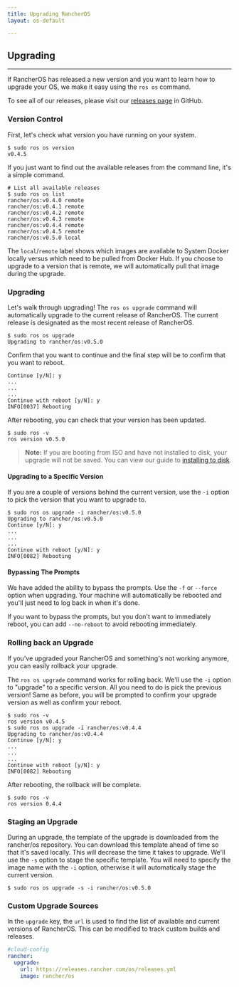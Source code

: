 ```yaml
---
title: Upgrading RancherOS
layout: os-default

---
```


## Upgrading
---

If RancherOS has released a new version and you want to learn how to upgrade your OS, we make it easy using the `ros os` command.

To see all of our releases, please visit our [releases page](https://github.com/rancher/os/releases) in GitHub.

### Version Control

First, let's check what version you have running on your system.

```
$ sudo ros os version
v0.4.5
```

If you just want to find out the available releases from the command line, it's a simple command.

```
# List all available releases
$ sudo ros os list
rancher/os:v0.4.0 remote
rancher/os:v0.4.1 remote
rancher/os:v0.4.2 remote
rancher/os:v0.4.3 remote
rancher/os:v0.4.4 remote
rancher/os:v0.4.5 remote
rancher/os:v0.5.0 local
```

The `local`/`remote` label shows which images are available to System Docker locally versus which need to be pulled from Docker Hub. If you choose to upgrade to a version that is remote, we will automatically pull that image during the upgrade.

### Upgrading

Let's walk through upgrading! The `ros os upgrade` command will automatically upgrade to the current release of RancherOS. The current release is designated as the most recent release of RancherOS.

```
$ sudo ros os upgrade
Upgrading to rancher/os:v0.5.0
```

Confirm that you want to continue and the final step will be to confirm that you want to reboot.

```
Continue [y/N]: y
...
...
...
Continue with reboot [y/N]: y
INFO[0037] Rebooting
```

After rebooting, you can check that your version has been updated.

```
$ sudo ros -v
ros version v0.5.0
```

> **Note:** If you are booting from ISO and have not installed to disk, your upgrade will not be saved. You can view our guide to [installing to disk]({{site.baseurl}}/os/running-rancheros/server/install-to-disk/).

#### Upgrading to a Specific Version

If you are a couple of versions behind the current version, use the `-i` option to pick the version that you want to upgrade to.

```
$ sudo ros os upgrade -i rancher/os:v0.5.0
Upgrading to rancher/os:v0.5.0
Continue [y/N]: y
...
...
...
Continue with reboot [y/N]: y
INFO[0082] Rebooting
```

#### Bypassing The Prompts

We have added the ability to bypass the prompts. Use the `-f` or `--force` option when upgrading. Your machine will automatically be rebooted and you'll just need to log back in when it's done.

If you want to bypass the prompts, but you don't want to immediately reboot, you can add `--no-reboot` to avoid rebooting immediately.

### Rolling back an Upgrade

If you've upgraded your RancherOS and something's not working anymore, you can easily rollback your upgrade.

The `ros os upgrade` command works for rolling back. We'll use the `-i` option to "upgrade" to a specific version. All you need to do is pick the previous version! Same as before, you will be prompted to confirm your upgrade version as well as confirm your reboot.

```
$ sudo ros -v
ros version v0.4.5
$ sudo ros os upgrade -i rancher/os:v0.4.4
Upgrading to rancher/os:v0.4.4
Continue [y/N]: y
...
...
...
Continue with reboot [y/N]: y
INFO[0082] Rebooting
```
After rebooting, the rollback will be complete.

```
$ sudo ros -v
ros version 0.4.4
```

### Staging an Upgrade

During an upgrade, the template of the upgrade is downloaded from the rancher/os repository. You can download this template ahead of time so that it's saved locally. This will decrease the time it takes to upgrade. We'll use the `-s` option to stage the specific template. You will need to specify the image name with the `-i` option, otherwise it will automatically stage the current version.

```
$ sudo ros os upgrade -s -i rancher/os:v0.5.0
```

### Custom Upgrade Sources

In the `upgrade` key, the `url` is used to find the list of available and current versions of RancherOS. This can be modified to track custom builds and releases.

```yaml
#cloud-config
rancher:
  upgrade:
    url: https://releases.rancher.com/os/releases.yml
    image: rancher/os
```
